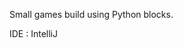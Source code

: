 <!DOCTYPE html>
<html>
<body>
  <p> Small games build using Python blocks.</p></n>
  <p> IDE : IntelliJ </p> </n>
</body>
</html>


